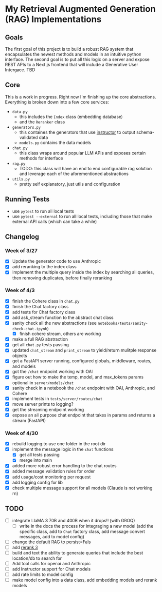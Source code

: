 # My Retrieval Augmented Generation (RAG) Implementations

## Goals

The first goal of this project is to build a robust RAG system that encapsulates the newest methods and models in an intuitive python interface. The second goal is to put all this logic on a server and expose REST APIs to a Next.js frontend that will include a Generative User Intergace. TBD

## Core 

This is a work in progress. Right now I'm finishing up the core abstractions. Everything is broken down into a few core services:

- `data.py`
  - this includes the `Index` class (embedding database)
  - and the `Reranker` class
- `generators.py`
  - this containes the generators that use [instructor]() to output schema-validated data
  - `models.py` contains the data models
- `chat.py`
  - this class wraps around popular LLM APIs and exposes certain methods for interface
- `rag.py`
  - TODO: this class will have an end to end configurable rag solution and leverage each of the aforementioned abstractions
- `utils.py`
  - pretty self explanatory, just utils and configuration

## Running Tests

- use `pytest` to run all local tests
- use `pytest --external` to run all local tests, including those that make external API calls (which can take a while)

## Changelog

### Week of 3/27
- [X] Update the generator code to use Anthropic
- [X] add reranking to the index class
- [X] Implement the multiple query inside the index by searching all queries, then removing duplicates, before finally reranking

### Week of 4/3
- [X] finish the Cohere class in `chat.py`
- [X] finish the Chat factory class
- [x] add tests for Chat factory class
- [X] add ask_stream function to the abstract chat class
- [X] sanity check all the new abstractions (see `notebooks/tests/sanity-check-chat.ipynb`)
  - [X] finish cohere stream, others are working
- [X] make a full RAG abstraction
- [X] get all `chat.py` tests passing
- [X] updated `chat_stream` and `print_stream` to yield/return mulitple response objects
- [X] got a FastAPI server running, configured globals, middleware, routes, and models
- [X] got the `/chat` endpoint working with OAI
- [X] figure out how to make the temp, model, and max_tokens params optional in `server/models/chat`
- [X] sanity check in a notebook the `/chat` endpoint with OAI, Anthropic, and Cohere
- [X] implement tests in `tests/server/routes/chat`
- [X] move server prints to logging?
- [X] get the streaming endpoint working
- [X] expose an all purpose chat endpoint that takes in params and returns a stream (FastAPI)
  
### Week of 4/30
- [X] rebuild logging to use one folder in the root dir
- [X] implement the message logic in the `chat` functions
  - [X] get all tests passing
  - [X] merge into main
- [X] added more robust error handling to the chat routes
- [X] added message validation rules for order
- [x] add usage/cost monitoring per request
- [X] add logging config for lib
- [X] check multiple message support for all models (Claude is not working rn)

## TODO
- [ ] integrate LlaMA 3 70B and 400B when it drops!! (with GROQ)
  - [ ] write in the docs the process for integraging a new model (add the specific class, add to `Chat` factory class, add message convert messages, add to model config)
- [ ] change the default RAG to persist=Fals
- [ ] add [rerank 3](https://twitter.com/aidangomez/status/1778416325628424339?s=42&t=xWkJ8jxhhZSSUcSQM9eZIQ)
- [ ] build and text the ability to generate queries that include the best location/db to search for
- [ ] Add tool calls for openai and Anthropic
- [ ] add Instructor support for Chat models
- [ ] add rate limits to model config
- [ ] make model config into a data class, add embedding models and rerank models
